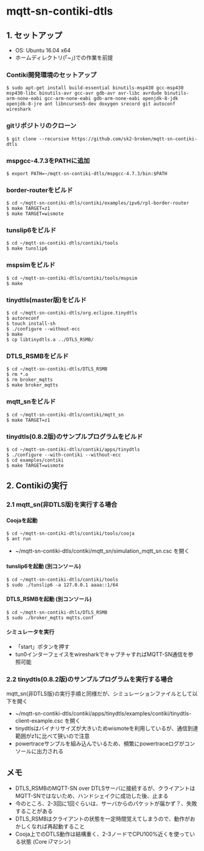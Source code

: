 # mqtt-sn-contiki-dtls

## 1. セットアップ

- OS: Ubuntu 16.04 x64
- ホームディレクトリ(「~」)での作業を前提

### Contiki開発環境のセットアップ

```
$ sudo apt-get install build-essential binutils-msp430 gcc-msp430 msp430-libc binutils-avr gcc-avr gdb-avr avr-libc avrdude binutils-arm-none-eabi gcc-arm-none-eabi gdb-arm-none-eabi openjdk-8-jdk openjdk-8-jre ant libncurses5-dev doxygen srecord git autoconf wireshark
```

### gitリポジトリのクローン

```
$ git clone --recursive https://github.com/sk2-broken/mqtt-sn-contiki-dtls
```

### mspgcc-4.7.3をPATHに追加

```
$ export PATH=~/mqtt-sn-contiki-dtls/mspgcc-4.7.3/bin:$PATH
```

### border-routerをビルド

```
$ cd ~/mqtt-sn-contiki-dtls/contiki/examples/ipv6/rpl-border-router
$ make TARGET=z1
$ make TARGET=wismote
```

### tunslip6をビルド

```
$ cd ~/mqtt-sn-contiki-dtls/contiki/tools
$ make tunslip6
```

### mspsimをビルド

```
$ cd ~/mqtt-sn-contiki-dtls/contiki/tools/mspsim
$ make
```

### tinydtls(master版)をビルド

```
$ cd ~/mqtt-sn-contiki-dtls/org.eclipse.tinydtls
$ autoreconf
$ touch install-sh
$ ./configure --without-ecc
$ make
$ cp libtinydtls.a ../DTLS_RSMB/
```

### DTLS_RSMBをビルド

```
$ cd ~/mqtt-sn-contiki-dtls/DTLS_RSMB
$ rm *.o
$ rm broker_mqtts
$ make broker_mqtts
```

### mqtt_snをビルド

```
$ cd ~/mqtt-sn-contiki-dtls/contiki/mqtt_sn
$ make TARGET=z1
```

### tinydtls(0.8.2版)のサンプルプログラムをビルド

```
$ cd ~/mqtt-sn-contiki-dtls/contiki/apps/tinydtls
$ ./configure --with-contiki --without-ecc
$ cd examples/contiki
$ make TARGET=wismote
```

## 2. Contikiの実行

### 2.1 mqtt_sn(非DTLS版)を実行する場合

#### Coojaを起動

```
$ cd ~/mqtt-sn-contiki-dtls/contiki/tools/cooja 
$ ant run
```

- ~/mqtt-sn-contiki-dtls/contiki/mqtt_sn/simulation_mqtt_sn.csc を開く

#### tunslip6を起動 (別コンソール)

```
$ cd ~/mqtt-sn-contiki-dtls/contiki/tools
$ sudo ./tunslip6 -a 127.0.0.1 aaaa::1/64
```

#### DTLS_RSMBを起動 (別コンソール)

```
$ cd ~/mqtt-sn-contiki-dtls/DTLS_RSMB
$ sudo ./broker_mqtts mqtts.conf
```

#### シミュレータを実行

- 「start」ボタンを押す
- tun0インターフェイスをwiresharkでキャプチャすればMQTT-SN通信を参照可能

### 2.2 tinydtls(0.8.2版)のサンプルプログラムを実行する場合

mqtt_sn(非DTLS版)の実行手順と同様だが、シミュレーションファイルとして以下を開く

- ~/mqtt-sn-contiki-dtls/contiki/apps/tinydtls/examples/contiki/tinydtls-client-example.csc を開く
- tinydtlsはバイナリサイズが大きいためwismoteを利用しているが、通信到達範囲がz1に比べて狭いので注意
- powertraceサンプルを組み込んでいるため、頻繁にpowertraceログがコンソールに出力される
	
## メモ

- DTLS_RSMBのMQTT-SN over DTLSサーバに接続するが、クライアントはMQTT-SNではないため、ハンドシェイクに成功した後、止まる
- 今のところ、2-3回に1回ぐらいは、サーバからのパケットが届かず？、失敗することがある
- DTLS_RSMBはクライアントの状態を一定時間覚えてしまうので、動作がおかしくなれば再起動すること
- Cooja上でのDTLS動作は結構重く、2-3ノードでCPU100%近くを使っている状態 (Core i7マシン)
